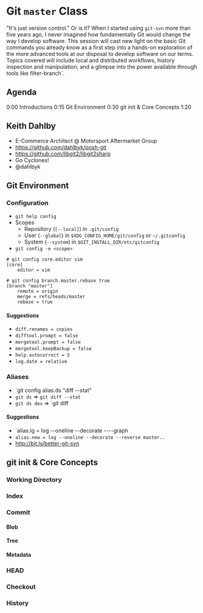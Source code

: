 # Git `master` Class

"It's just version control." Or is it? When I started using `git-svn` more than
five years ago, I never imagined how fundamentally Git would change the way I
develop software. This session will cast new light on the basic Git commands
you already know as a first step into a hands-on exploration of the more
advanced tools at our disposal to develop software on our terms. Topics covered
will include local and distributed workflows, history inspection and
manipulation, and a glimpse into the power available through tools like
filter-branch`.

## Agenda

0:00 Introductions
0:15 Git Environment
0:30 git init & Core Concepts
1:20 <Break>

## Keith Dahlby

* E-Commerce Architect @ Motorsport Aftermarket Group
* https://github.com/dahlbyk/posh-git
* https://github.com/libgit2/libgit2sharp
* Go Cyclones!
* @dahlbyk

## Git Environment

### Configuration

- `git help config`
- Scopes
  - Repository (`[--local]`) in `.git/config`
  - User (`--global`) in `$XDG_CONFIG_HOME/git/config` or `~/.gitconfig`
  - System (`--system`) in `$GIT_INSTALL_DIR/etc/gitconfig`
- `git config -e <scope>`

```
# git config core.editor vim
[core]
	editor = vim

# git config branch.master.rebase true
[branch "master"]
	remote = origin
	merge = refs/heads/master
	rebase = true
```

#### Suggestions

- `diff.renames = copies`
- `difftool.prompt = false`
- `mergetool.prompt = false`
- `mergetool.keepBackup = false`
- `help.autocorrect = 5`
- `log.date = relative`

### Aliases

- `git config alias.ds "diff --stat"
- `git ds` => `git diff --stat`
- `git ds dev` => `git diff

#### Suggestions

- `alias.lg = log --oneline --decorate ----graph
- `alias.new = log --oneline --decorate --reverse master..`
- http://bit.ly/better-git-svn

## git init & Core Concepts

### Working Directory

### Index

### Commit

#### Blob

#### Tree

#### Metadata

### HEAD

### Checkout

### History

